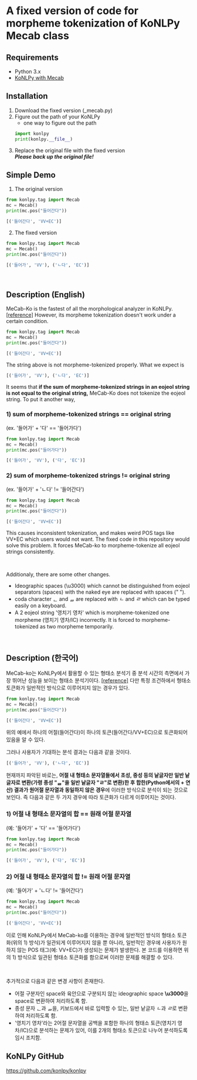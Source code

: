 # **A fixed version of code for morpheme tokenization of KoNLPy Mecab class**

## Requirements
- Python 3.x
- [KoNLPy with Mecab](https://konlpy.org/en/latest/install/ "KoNLPy: Installation")

## Installation
1. Download the fixed version (_mecab.py)
2. Figure out the path of your KoNLPy
    - one way to figure out the path
    ```python
    import konlpy
    print(konlpy.__file__)
    ```
3. Replace the original file with the fixed version\
***Please back up the original file!***

## Simple Demo
1) The original version
```python
from konlpy.tag import Mecab
mc = Mecab()
print(mc.pos("들어간다"))
```
```python
[('들어간다', 'VV+EC')]
```

2) The fixed version
```python
from konlpy.tag import Mecab
mc = Mecab()
print(mc.pos("들어간다"))
```
```python
[('들어가', 'VV'), ('ㄴ다', 'EC')]
```

<br>

## Description (English)
MeCab-Ko is the fastest of all the morphological analyzer in KoNLPy. [[reference]](https://konlpy.org/en/latest/morph/#id1 "KoNLPy: Morphological analysis and POS tagging") However, its morpheme tokenization doesn't work under a certain condition.

```python
from konlpy.tag import Mecab
mc = Mecab()
print(mc.pos("들어간다"))
```
```python
[('들어간다', 'VV+EC')]
```

The string above is not morpheme-tokenized properly. What we expect is

```python
[('들어가', 'VV'), ('ㄴ다', 'EC')]
```

It seems that **if the sum of morpheme-tokenized strings in an eojeol string is not equal to the original string,** MeCab-Ko does not tokenize the eojeol string.
To put it another way, 

### 1) sum of morpheme-tokenized strings == original string<br>
(ex. '들어가' + '다' == '들어가다')
```python
from konlpy.tag import Mecab
mc = Mecab()
print(mc.pos("들어가다"))
```
```python
[('들어가', 'VV'), ('다', 'EC')]
```

### 2) sum of morpheme-tokenized strings != original string<br>
(ex. '들어가' + 'ㄴ다' != '들어간다')
```python
from konlpy.tag import Mecab
mc = Mecab()
print(mc.pos("들어간다"))
```
```python
[('들어간다', 'VV+EC')]
```

This causes inconsistent tokenization, and makes weird POS tags like VV+EC which users would not want.
The fixed code in this repository would solve this problem. It forces MeCab-ko to morpheme-tokenize all eojeol strings consistently.

<br>

Additionaly, there are some other changes.
- Ideographic spaces (\u3000) which cannot be distinguished from eojeol separators (spaces) with the naked eye are replaced with spaces (" ").
- coda character *ᆫ* and *ᆯ* are replaced with *ㄴ* and *ㄹ* which can be typed easily on a keyboard.
- A 2 eojeol string '영치기 영차' which is morpheme-tokenized one morpheme (영치기 영차/IC) incorrectly. It is forced to morpheme-tokenized as two morpheme temporarily.

<br>

## Description (한국어)
MeCab-ko는 KoNLPy에서 활용할 수 있는 형태소 분석기 중 분석 시간의 측면에서 가장 뛰어난 성능을 보이는 형태소 분석기이다. [[reference]](https://konlpy.org/en/latest/morph/#id1 "KoNLPy: Morphological analysis and POS tagging") 다만 특정 조건하에서 형태소 토큰화가 일반적인 방식으로 이루어지지 않는 경우가 있다.

```python
from konlpy.tag import Mecab
mc = Mecab()
print(mc.pos("들어간다"))
```
```python
[('들어간다', 'VV+EC')]
```

위의 예에서 하나의 어절(들어간다)이 하나의 토큰(들어간다/VV+EC)으로 토큰화되어 있음을 알 수 있다.

그러나 사용자가 기대하는 분석 결과는 다음과 같을 것이다.

```python
[('들어가', 'VV'), ('ㄴ다', 'EC')]
```

현재까지 파악된 바로는, **어절 내 형태소 문자열들에서 초성, 중성 등의 낱글자만 일반 낱글자로 변환(가령 종성 "ᆯ"을 일반 낱글자 "ㄹ"로 변환)한 후 합한(Python에서의 + 연산) 결과가 원어절 문자열과 동일하지 않은 경우**에 이러한 방식으로 분석이 되는 것으로 보인다. 즉 다음과 같은 두 가지 경우에 따라 토큰화가 다르게 이루어지는 것이다.

### 1) 어절 내 형태소 문자열의 합 == 원래 어절 문자열<br>
(예: '들어가' + '다' == '들어가다')
```python
from konlpy.tag import Mecab
mc = Mecab()
print(mc.pos("들어가다"))
```
```python
[('들어가', 'VV'), ('다', 'EC')]
```

### 2) 어절 내 형태소 문자열의 합 != 원래 어절 문자열<br>
(예: '들어가' + 'ㄴ다' != '들어간다')
```python
from konlpy.tag import Mecab
mc = Mecab()
print(mc.pos("들어간다"))
```
```python
[('들어간다', 'VV+EC')]
```

이로 인해 KoNLPy에서 MeCab-ko를 이용하는 경우에 일반적인 방식의 형태소 토큰화(위의 1) 방식)가 일관되게 이루어지지 않을 뿐 아니라, 일반적인 경우에 사용자가 원하지 않는 POS 태그(예: VV+EC)가 생성되는 문제가 발생한다. 본 코드를 이용하면 위의 1) 방식으로 일관된 형태소 토큰화를 함으로써 이러한 문제를 해결할 수 있다.

<br>

추가적으로 다음과 같은 변경 사항이 존재한다.
- 어절 구분자인 space와 육안으로 구분되지 않는 ideographic space **\u3000**을 space로 변환하여 처리하도록 함.
- 종성 문자 *ᆫ*과 *ᆯ*을, 키보드에서 바로 입력할 수 있는, 일반 낱글자 *ㄴ*과 *ㄹ*로 변환하여 처리하도록 함.
- '영치기 영차'라는 2어절 문자열을 공백을 포함한 하나의 형태소 토큰(영치기 영차/IC)으로 분석하는 문제가 있어, 이를 2개의 형태소 토큰으로 나누어 분석하도록 임시 조치함.


## KoNLPy GitHub
https://github.com/konlpy/konlpy
